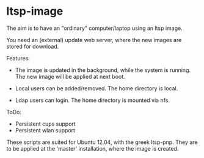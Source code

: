 ltsp-image
==========

The aim is to have an "ordinary" computer/laptop using an ltsp image.

You need an (external) update web server, where the new images are stored for download.

Features:

* The image is updated in the background, while the system is running. The new 
  image will be applied at next boot.

* Local users can be added/removed. The home directory is local.

* Ldap users can login. The home directory is mounted via nfs.


ToDo:

* Persistent cups support
* Persistent wlan support



These scripts are suited for Ubuntu 12.04, with the greek ltsp-pnp. They are 
to be applied at the 'master' installation, where the image is created.